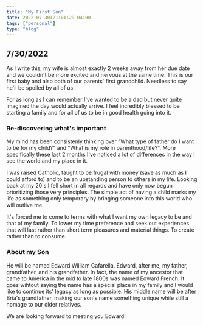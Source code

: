 ```yaml
---
title: "My First Son"
date: 2022-07-30T21:01:29-04:00
tags: ["personal"]
type: "blog"
---
```


## 7/30/2022

As I write this, my wife is almost exactly 2 weeks away from her due date and we couldn't be more excited and nervous at the same time. This is our first baby and also both of our parents' first grandchild. Needless to say he'll be spoiled by all of us.

For as long as I can remember I've wanted to be a dad but never quite imagined the day would actually arrive. I feel incredibly blessed to be starting a family and for all of us to be in good health going into it.

### Re-discovering what's important

My mind has been consistenly thinking over "What type of father do I want to be for my child?" and "What is my role in parenthood/life?". More specifically these last 2 months I've noticed a lot of differences in the way I see the world and my place in it.

I was raised Catholic, taught to be frugal with money (save as much as I could afford to) and to be an upstanding person to others in my life. Looking back at my 20's I fell short in all regards and have only now begun prioritizing those very principles. The simple act of having a child marks my life as something only temporary by bringing someone into this world who will outlive me.

It's forced me to come to terms with what I want my own legacy to be and that of my family. To lower my time preference and seek out experiences that will last rather than short term pleasures and material things. To create rather than to consume.

### About my Son

He will be named Edward William Cafarella. Edward, after me, my father, grandfather, and his grandfather. In fact, the name of my ancestor that came to America in the mid to late 1800s was named Edward French. It goes wihtout saying the name has a special place in my family and I would like to continue its' legacy as long as possible. His middle name will be after Bria's grandfather, making our son's name something unique while still a homage to our older relatives.

We are looking forward to meeting you Edward!
